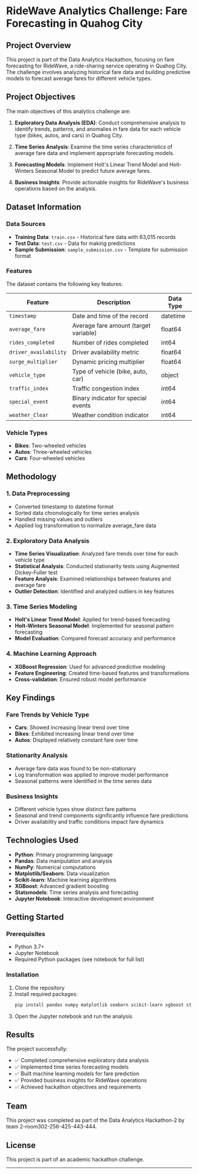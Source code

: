 # RideWave Analytics Challenge: Fare Forecasting in Quahog City

##  Project Overview

This project is part of the Data Analytics Hackathon, focusing on fare forecasting for RideWave, a ride-sharing service operating in Quahog City. The challenge involves analyzing historical fare data and building predictive models to forecast average fares for different vehicle types.

##  Project Objectives

The main objectives of this analytics challenge are:

1. **Exploratory Data Analysis (EDA)**: Conduct comprehensive analysis to identify trends, patterns, and anomalies in fare data for each vehicle type (bikes, autos, and cars) in Quahog City.

2. **Time Series Analysis**: Examine the time series characteristics of average fare data and implement appropriate forecasting models.

3. **Forecasting Models**: Implement Holt's Linear Trend Model and Holt-Winters Seasonal Model to predict future average fares.

4. **Business Insights**: Provide actionable insights for RideWave's business operations based on the analysis.

##  Dataset Information

### Data Sources
- **Training Data**: `train.csv` - Historical fare data with 63,015 records
- **Test Data**: `test.csv` - Data for making predictions
- **Sample Submission**: `sample_submission.csv` - Template for submission format

### Features
The dataset contains the following key features:

| Feature | Description | Data Type |
|---------|-------------|-----------|
| `timestamp` | Date and time of the record | datetime |
| `average_fare` | Average fare amount (target variable) | float64 |
| `rides_completed` | Number of rides completed | int64 |
| `driver_availability` | Driver availability metric | float64 |
| `surge_multiplier` | Dynamic pricing multiplier | float64 |
| `vehicle_type` | Type of vehicle (bike, auto, car) | object |
| `traffic_index` | Traffic congestion index | int64 |
| `special_event` | Binary indicator for special events | int64 |
| `weather_Clear` | Weather condition indicator | int64 |

### Vehicle Types
- **Bikes**: Two-wheeled vehicles
- **Autos**: Three-wheeled vehicles  
- **Cars**: Four-wheeled vehicles

##  Methodology

### 1. Data Preprocessing
- Converted timestamp to datetime format
- Sorted data chronologically for time series analysis
- Handled missing values and outliers
- Applied log transformation to normalize average_fare data

### 2. Exploratory Data Analysis
- **Time Series Visualization**: Analyzed fare trends over time for each vehicle type
- **Statistical Analysis**: Conducted stationarity tests using Augmented Dickey-Fuller test
- **Feature Analysis**: Examined relationships between features and average fare
- **Outlier Detection**: Identified and analyzed outliers in key features

### 3. Time Series Modeling
- **Holt's Linear Trend Model**: Applied for trend-based forecasting
- **Holt-Winters Seasonal Model**: Implemented for seasonal pattern forecasting
- **Model Evaluation**: Compared forecast accuracy and performance

### 4. Machine Learning Approach
- **XGBoost Regression**: Used for advanced predictive modeling
- **Feature Engineering**: Created time-based features and transformations
- **Cross-validation**: Ensured robust model performance

##  Key Findings

### Fare Trends by Vehicle Type
- **Cars**: Showed increasing linear trend over time
- **Bikes**: Exhibited increasing linear trend over time  
- **Autos**: Displayed relatively constant fare over time

### Stationarity Analysis
- Average fare data was found to be non-stationary
- Log transformation was applied to improve model performance
- Seasonal patterns were identified in the time series data

### Business Insights
- Different vehicle types show distinct fare patterns
- Seasonal and trend components significantly influence fare predictions
- Driver availability and traffic conditions impact fare dynamics

##  Technologies Used

- **Python**: Primary programming language
- **Pandas**: Data manipulation and analysis
- **NumPy**: Numerical computations
- **Matplotlib/Seaborn**: Data visualization
- **Scikit-learn**: Machine learning algorithms
- **XGBoost**: Advanced gradient boosting
- **Statsmodels**: Time series analysis and forecasting
- **Jupyter Notebook**: Interactive development environment


## Getting Started

### Prerequisites
- Python 3.7+
- Jupyter Notebook
- Required Python packages (see notebook for full list)

### Installation
1. Clone the repository
2. Install required packages:
   ```bash
   pip install pandas numpy matplotlib seaborn scikit-learn xgboost statsmodels
   ```
3. Open the Jupyter notebook and run the analysis

##  Results

The project successfully:
- ✅ Completed comprehensive exploratory data analysis
- ✅ Implemented time series forecasting models
- ✅ Built machine learning models for fare prediction
- ✅ Provided business insights for RideWave operations
- ✅ Achieved hackathon objectives and requirements

## Team

This project was completed as part of the Data Analytics Hackathon-2 by team 2-room302-256-425-443-444.

## License

This project is part of an academic hackathon challenge.

---
